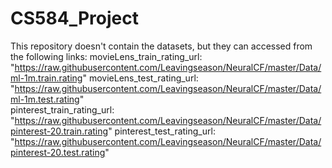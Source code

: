 # CS584_Project

This repository doesn't contain the datasets, but they can accessed from the following links:
movieLens_train_rating_url: "https://raw.githubusercontent.com/Leavingseason/NeuralCF/master/Data/ml-1m.train.rating"
movieLens_test_rating_url: "https://raw.githubusercontent.com/Leavingseason/NeuralCF/master/Data/ml-1m.test.rating"    
pinterest_train_rating_url: "https://raw.githubusercontent.com/Leavingseason/NeuralCF/master/Data/pinterest-20.train.rating"
pinterest_test_rating_url: "https://raw.githubusercontent.com/Leavingseason/NeuralCF/master/Data/pinterest-20.test.rating"
